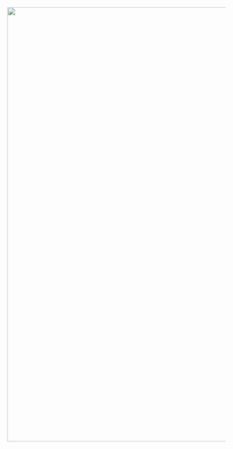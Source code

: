 <div id="header" align="center">
  <img src="https://media.giphy.com/media/0RqeZFhf6yyBdX6r91/giphy.gif" width="1000"/>
</div>
